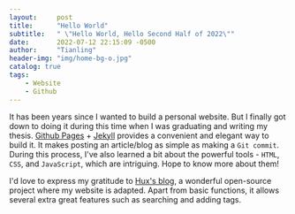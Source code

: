 ```yaml
---
layout:     post
title:      "Hello World"
subtitle:   " \"Hello World, Hello Second Half of 2022\""
date:       2022-07-12 22:15:09 -0500
author:     "Tianling"
header-img: "img/home-bg-o.jpg"
catalog: true
tags:
    - Website
    - Github
---
```


It has been years since I wanted to build a personal website. But I finally got down to doing it during this time when I was graduating and writing my thesis. [Github Pages][Github Pages] + [Jekyll][Jekyll] provides a convenient and elegant way to build it. It makes posting an article/blog as simple as making a `Git commit`. During this process, I've also learned a bit about the powerful tools - `HTML`, `CSS`, and `JavaScript`, which are intriguing. Hope to know more about them!

I'd love to express my gratitude to [Hux's blog][Hux's blog], a wonderful open-source project where my website is adapted. Apart from basic functions, it allows several extra great features such as searching and adding tags.

[Github Pages]: https://pages.github.com/
[Jekyll]: http://jekyllrb.com/
[Hux's blog]: https://github.com/Huxpro/huxpro.github.io

